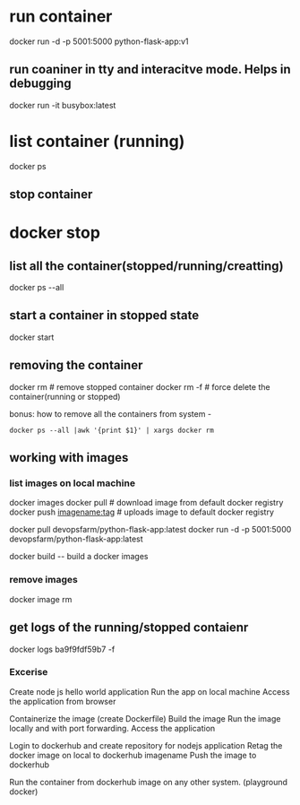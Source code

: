 # run container
docker run -d -p 5001:5000 python-flask-app:v1

## run coaniner in tty and interacitve mode. Helps in debugging
docker run -it busybox:latest


# list container (running)
docker ps

## stop container
# docker stop <container id>


## list all the container(stopped/running/creatting)
docker ps --all


## start a container in stopped state
docker start <container id>


## removing the container
docker rm <container id>  # remove stopped container
docker rm -f  <container id> # force delete the container(running or stopped)


bonus: how to remove all the containers from system - 
```
docker ps --all |awk '{print $1}' | xargs docker rm
```


## working with images
### list images on local machine
docker images
docker pull <imagename> # download image from default docker registry
docker push <imagename:tag> # uploads image to default docker registry

docker pull devopsfarm/python-flask-app:latest
docker run -d -p 5001:5000 devopsfarm/python-flask-app:latest

docker build -- build a docker images
### remove images
docker image rm <imageid>

## get logs of the running/stopped contaienr
docker logs ba9f9fdf59b7 -f

### Excerise

Create node js hello world application
Run the app on local machine
Access the application from browser

Containerize the image (create Dockerfile)
Build the image
Run the image locally and with port forwarding.
Access the application

Login to dockerhub and create repository for nodejs application
Retag the docker image on local to dockerhub imagename
Push the image to dockerhub


Run the container from dockerhub image on any other system. (playground docker)

